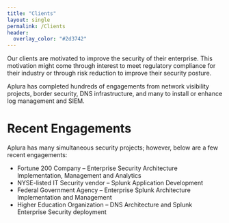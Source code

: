 ```yaml
---
title: "Clients"
layout: single
permalink: /Clients
header:
  overlay_color: "#2d3742"
---
```

Our clients are motivated to improve the security of their enterprise. This motivation might come through interest to meet regulatory compliance for their industry or through risk reduction to improve their security posture.

Aplura has completed hundreds of engagements from network visibility projects, border security, DNS infrastructure, and many to install or enhance log management and SIEM.

# Recent Engagements

Aplura has many simultaneous security projects; however, below are a few recent engagements:

*   Fortune 200 Company – Enterprise Security Architecture Implementation, Management and Analytics
*   NYSE-listed IT Security vendor – Splunk Application Development
*   Federal Government Agency – Enterprise Splunk Architecture Implementation and Management
*   Higher Education Organization – DNS Architecture and Splunk Enterprise Security deployment
